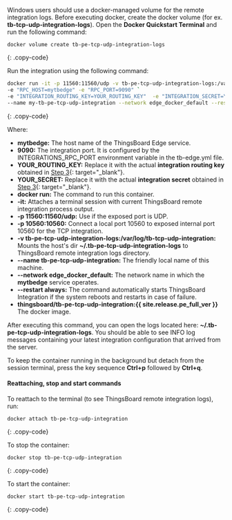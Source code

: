 Windows users should use a docker-managed volume for the remote integration logs.
Before executing docker, create the docker volume (for ex. **tb-tcp-udp-integration-logs**).
Open the **Docker Quickstart Terminal** and run the following command:
``` 
docker volume create tb-pe-tcp-udp-integration-logs
```
{: .copy-code}

Run the integration using the following command:

```bash
docker run -it -p 11560:11560/udp -v tb-pe-tcp-udp-integration-logs:/var/log/tb-tcp-udp-integration `
-e "RPC_HOST=mytbedge" -e "RPC_PORT=9090" `
-e "INTEGRATION_ROUTING_KEY=YOUR_ROUTING_KEY"  -e "INTEGRATION_SECRET=YOUR_SECRET" `
--name my-tb-pe-tcp-udp-integration --network edge_docker_default --restart always thingsboard/tb-pe-tcp-udp-integration:{{ site.release.pe_full_ver }}
```
{: .copy-code}

Where: 

- **mytbedge:** The host name of the ThingsBoard Edge service.
- **9090:** The integration port. It is configured by the INTEGRATIONS_RPC_PORT environment variable in the tb-edge.yml file.
- **YOUR_ROUTING_KEY:** Replace it with the actual **integration routing key** obtained in [Step 3](/docs/pe/edge/user-guide/integrations/remote-integrations/#step-3-save-remote-integration-credentials){: target="_blank"}.
- **YOUR_SECRET:** Replace it with the actual **integration secret** obtained in [Step 3](/docs/pe/edge/user-guide/integrations/remote-integrations/#step-3-save-remote-integration-credentials){: target="_blank"}.
- **docker run:** The command to run this container.
- **-it:** Attaches a terminal session with current ThingsBoard remote integration process output.
- **-p 11560:11560/udp:** Use if the exposed port is UDP.
- **-p 10560:10560:** Connect a local port 10560 to exposed internal port 10560 for the TCP integration.
- **-v tb-pe-tcp-udp-integration-logs:/var/log/tb-tcp-udp-integration:** Mounts the host's dir **~/.tb-pe-tcp-udp-integration-logs** to ThingsBoard remote integration logs directory.
- **--name tb-pe-tcp-udp-integration:** The friendly local name of this machine.
- **--network edge_docker_default:** The network name in which the **mytbedge** service operates.
- **--restart always:** The command automatically starts ThingsBoard Integration if the system reboots and restarts in case of failure.
- **thingsboard/tb-pe-tcp-udp-integration:{{ site.release.pe_full_ver }}** The docker image.

After executing this command, you can open the logs located here: **~/.tb-pe-tcp-udp-integration-logs**.
You should be able to see INFO log messages containing your latest integration configuration that arrived from the server.

To keep the container running in the background but detach from the session terminal, press the key sequence **Ctrl+p** followed by **Ctrl+q**.

#### Reattaching, stop and start commands

To reattach to the terminal (to see ThingsBoard remote integration logs), run:
```
docker attach tb-pe-tcp-udp-integration
```
{: .copy-code}

To stop the container:

```
docker stop tb-pe-tcp-udp-integration
```
{: .copy-code}

To start the container:

```
docker start tb-pe-tcp-udp-integration
```
{: .copy-code}
